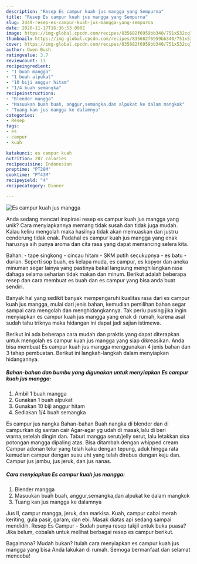 ```yaml
---
description: "Resep Es campur kuah jus mangga yang Sempurna"
title: "Resep Es campur kuah jus mangga yang Sempurna"
slug: 2449-resep-es-campur-kuah-jus-mangga-yang-sempurna
date: 2020-11-17T16:36:53.090Z
image: https://img-global.cpcdn.com/recipes/835682f6959bb340/751x532cq70/es-campur-kuah-jus-mangga-foto-resep-utama.jpg
thumbnail: https://img-global.cpcdn.com/recipes/835682f6959bb340/751x532cq70/es-campur-kuah-jus-mangga-foto-resep-utama.jpg
cover: https://img-global.cpcdn.com/recipes/835682f6959bb340/751x532cq70/es-campur-kuah-jus-mangga-foto-resep-utama.jpg
author: Owen Bush
ratingvalue: 3.7
reviewcount: 13
recipeingredient:
- "1 buah mangga"
- "1 buah alpukat"
- "10 biji anggur hitam"
- "1/4 buah semangka"
recipeinstructions:
- "Blender mangga"
- "Masuukan buah buah, anggur,semangka,dan alpukat ke dalam mangkok"
- "Tuang kan jus mangga ke dalamnya"
categories:
- Resep
tags:
- es
- campur
- kuah

katakunci: es campur kuah 
nutrition: 207 calories
recipecuisine: Indonesian
preptime: "PT28M"
cooktime: "PT43M"
recipeyield: "4"
recipecategory: Dinner

---
```



![Es campur kuah jus mangga](https://img-global.cpcdn.com/recipes/835682f6959bb340/751x532cq70/es-campur-kuah-jus-mangga-foto-resep-utama.jpg)

Anda sedang mencari inspirasi resep es campur kuah jus mangga yang unik? Cara menyiapkannya memang tidak susah dan tidak juga mudah. Kalau keliru mengolah maka hasilnya tidak akan memuaskan dan justru cenderung tidak enak. Padahal es campur kuah jus mangga yang enak harusnya sih punya aroma dan cita rasa yang dapat memancing selera kita.

Bahan: - tape singkong - cincau hitam - SKM putih secukupnya - es batu - durian. Seperti sop buah, es kelapa muda, es campur, es kopyor dan aneka minuman segar lainya yang pastinya bakal langsung menghilangkan rasa dahaga selama seharian tidak makan dan minum. Berikut adalah beberapa resep dan cara membuat es buah dan es campur yang bisa anda buat sendiri.

Banyak hal yang sedikit banyak mempengaruhi kualitas rasa dari es campur kuah jus mangga, mulai dari jenis bahan, kemudian pemilihan bahan segar sampai cara mengolah dan menghidangkannya. Tak perlu pusing jika ingin menyiapkan es campur kuah jus mangga yang enak di rumah, karena asal sudah tahu triknya maka hidangan ini dapat jadi sajian istimewa.


Berikut ini ada beberapa cara mudah dan praktis yang dapat diterapkan untuk mengolah es campur kuah jus mangga yang siap dikreasikan. Anda bisa membuat Es campur kuah jus mangga menggunakan 4 jenis bahan dan 3 tahap pembuatan. Berikut ini langkah-langkah dalam menyiapkan hidangannya.

<!--inarticleads1-->

##### Bahan-bahan dan bumbu yang digunakan untuk menyiapkan Es campur kuah jus mangga:

1. Ambil 1 buah mangga
1. Gunakan 1 buah alpukat
1. Gunakan 10 biji anggur hitam
1. Sediakan 1/4 buah semangka


Es campur jus nangka Bahan-bahan Buah nangka di blender dan di campurkan dg santan cair Agar-agar yg udah di masak,lalu di beri warna,setelah dingin dan. Taburi mangga serut/jelly serut, lalu letakkan sisa potongan mangga dipaling atas. Bisa ditambah dengan whipped cream Campur adonan telur yang telah kaku dengan tepung, aduk hingga rata kemudian campur dengan susu uht yang telah direbus dengan keju dan. Campur jus jambu, jus jeruk, dan jus nanas. 

<!--inarticleads2-->

##### Cara menyiapkan Es campur kuah jus mangga:

1. Blender mangga
1. Masuukan buah buah, anggur,semangka,dan alpukat ke dalam mangkok
1. Tuang kan jus mangga ke dalamnya


Jus II, campur mangga, jeruk, dan markisa. Kuah, campur cabai merah keriting, gula pasir, garam, dan ebi. Masak diatas api sedang sampai mendidih. Resep Es Campur - Sudah punya resep takjil untuk buka puasa? Jika belum, cobalah untuk melihat berbagai resep es campur berikut. 

Bagaimana? Mudah bukan? Itulah cara menyiapkan es campur kuah jus mangga yang bisa Anda lakukan di rumah. Semoga bermanfaat dan selamat mencoba!
